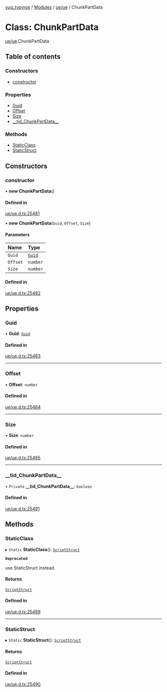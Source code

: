 [yug_typings](../README.md) / [Modules](../modules.md) / [ue/ue](../modules/ue_ue.md) / ChunkPartData

# Class: ChunkPartData

[ue/ue](../modules/ue_ue.md).ChunkPartData

## Table of contents

### Constructors

- [constructor](ue_ue.ChunkPartData.md#constructor)

### Properties

- [Guid](ue_ue.ChunkPartData.md#guid)
- [Offset](ue_ue.ChunkPartData.md#offset)
- [Size](ue_ue.ChunkPartData.md#size)
- [\_\_tid\_ChunkPartData\_\_](ue_ue.ChunkPartData.md#__tid_chunkpartdata__)

### Methods

- [StaticClass](ue_ue.ChunkPartData.md#staticclass)
- [StaticStruct](ue_ue.ChunkPartData.md#staticstruct)

## Constructors

### constructor

• **new ChunkPartData**()

#### Defined in

[ue/ue.d.ts:25481](https://github.com/YugMetaverse/yug_typings/blob/b7d9b19/ue/ue.d.ts#L25481)

• **new ChunkPartData**(`Guid`, `Offset`, `Size`)

#### Parameters

| Name | Type |
| :------ | :------ |
| `Guid` | [`Guid`](ue_ue_s.Guid.md) |
| `Offset` | `number` |
| `Size` | `number` |

#### Defined in

[ue/ue.d.ts:25482](https://github.com/YugMetaverse/yug_typings/blob/b7d9b19/ue/ue.d.ts#L25482)

## Properties

### Guid

• **Guid**: [`Guid`](ue_ue_s.Guid.md)

#### Defined in

[ue/ue.d.ts:25483](https://github.com/YugMetaverse/yug_typings/blob/b7d9b19/ue/ue.d.ts#L25483)

___

### Offset

• **Offset**: `number`

#### Defined in

[ue/ue.d.ts:25484](https://github.com/YugMetaverse/yug_typings/blob/b7d9b19/ue/ue.d.ts#L25484)

___

### Size

• **Size**: `number`

#### Defined in

[ue/ue.d.ts:25485](https://github.com/YugMetaverse/yug_typings/blob/b7d9b19/ue/ue.d.ts#L25485)

___

### \_\_tid\_ChunkPartData\_\_

• `Private` **\_\_tid\_ChunkPartData\_\_**: `boolean`

#### Defined in

[ue/ue.d.ts:25491](https://github.com/YugMetaverse/yug_typings/blob/b7d9b19/ue/ue.d.ts#L25491)

## Methods

### StaticClass

▸ `Static` **StaticClass**(): [`ScriptStruct`](ue_ue.ScriptStruct.md)

**`Deprecated`**

use StaticStruct instead.

#### Returns

[`ScriptStruct`](ue_ue.ScriptStruct.md)

#### Defined in

[ue/ue.d.ts:25489](https://github.com/YugMetaverse/yug_typings/blob/b7d9b19/ue/ue.d.ts#L25489)

___

### StaticStruct

▸ `Static` **StaticStruct**(): [`ScriptStruct`](ue_ue.ScriptStruct.md)

#### Returns

[`ScriptStruct`](ue_ue.ScriptStruct.md)

#### Defined in

[ue/ue.d.ts:25490](https://github.com/YugMetaverse/yug_typings/blob/b7d9b19/ue/ue.d.ts#L25490)
